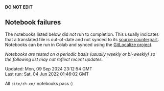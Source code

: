 __DO NOT EDIT__

## Notebook failures

The notebooks listed below did *not* run to completion. This usually indicates
that a translated file is out-of-date and not synced to its
[source counterpart](../en-snapshot/). Notebooks can be run in Colab and synced
using the [GitLocalize project](https://gitlocalize.com/tensorflow/docs-l10n).

*Notebooks are tested on a periodic basis (usually weekly or bi-weekly) so the
following list may not reflect recent updates.*

Updated: Mon, 09 Sep 2024 23:12:54 GMT<br/>
Last run: Sat, 04 Jun 2022 01:46:02 GMT

All <code>site/zh-cn/</code> notebooks pass :)

